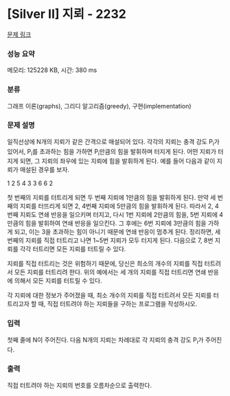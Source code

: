 # [Silver II] 지뢰 - 2232 

[문제 링크](https://www.acmicpc.net/problem/2232) 

### 성능 요약

메모리: 125228 KB, 시간: 380 ms

### 분류

그래프 이론(graphs), 그리디 알고리즘(greedy), 구현(implementation)

### 문제 설명

<p>일직선상에 N개의 지뢰가 같은 간격으로 매설되어 있다. 각각의 지뢰는 충격 강도 P<sub>i</sub>가 있어서, P<sub>i</sub>를 초과하는 힘을 가하면 P<sub>i</sub>만큼의 힘을 발휘하며 터지게 된다. 어떤 지뢰가 터지게 되면, 그 지뢰의 좌우에 있는 지뢰에 힘을 발휘하게 된다. 예를 들어 다음과 같이 지뢰가 매설된 경우를 보자.</p>

<p>1 2 5 4 3 3 6 6 2</p>

<p>첫 번째의 지뢰를 터트리게 되면 두 번째 지뢰에 1만큼의 힘을 발휘하게 된다. 만약 세 번째의 지뢰를 터뜨리게 되면 2, 4번째 지뢰에 5만큼의 힘을 발휘하게 된다. 따라서 2, 4번째 지뢰도 연쇄 반응을 일으키며 터지고, 다시 1번 지뢰에 2만큼의 힘을, 5번 지뢰에 4만큼의 힘을 발휘하여 연쇄 반응을 일으킨다. 그 후에는 6번 지뢰에 3만큼의 힘을 가하게 되고, 이는 3을 초과하는 힘이 아니기 때문에 연쇄 반응이 멈추게 된다. 정리하면, 세 번째의 지뢰를 직접 터트리고 나면 1~5번 지뢰가 모두 터지게 된다. 다음으로 7, 8번 지뢰를 각각 터트리면 모든 지뢰를 터트릴 수 있다.</p>

<p>지뢰를 직접 터트리는 것은 위험하기 때문에, 당신은 최소의 개수의 지뢰를 직접 터트려서 모든 지뢰를 터트리려 한다. 위의 예에서는 세 개의 지뢰를 직접 터트리면 연쇄 반응에 의해서 모든 지뢰를 터트릴 수 있다.</p>

<p>각 지뢰에 대한 정보가 주어졌을 때, 최소 개수의 지뢰를 직접 터트려서 모든 지뢰를 터트리고자 할 때, 직접 터트려야 하는 지뢰들을 구하는 프로그램을 작성하시오.</p>

### 입력 

 <p>첫째 줄에 N이 주어진다. 다음 N개의 지뢰는 차례대로 각 지뢰의 충격 강도 P<sub>i</sub>가 주어진다.</p>

### 출력 

 <p>직접 터트려야 하는 지뢰의 번호를 오름차순으로 출력한다.</p>

